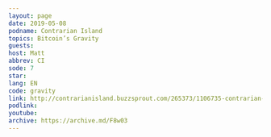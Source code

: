 ```yaml
---
layout: page
date: 2019-05-08
podname: Contrarian Island
topics: Bitcoin’s Gravity
guests: 
host: Matt
abbrev: CI
sode: 7
star: 
lang: EN
code: gravity
link: http://contrarianisland.buzzsprout.com/265373/1106735-contrarian-island-7-gigi-bitcoin-s-gravity
podlink: 
youtube: 
archive: https://archive.md/F8w03
---
```

